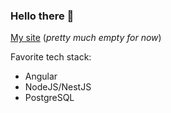 ### Hello there 👋

[My site](apacheco37.github.io) (_pretty much empty for now_)

Favorite tech stack: 
- Angular
- NodeJS/NestJS
- PostgreSQL

<!--
**APacheco37/apacheco37** is a ✨ _special_ ✨ repository because its `README.md` (this file) appears on your GitHub profile.

Here are some ideas to get you started:

- 🔭 I’m currently working on ...
- 🌱 I’m currently learning ...
- 👯 I’m looking to collaborate on ...
- 🤔 I’m looking for help with ...
- 💬 Ask me about ...
- 📫 How to reach me: ...
- 😄 Pronouns: ...
- ⚡ Fun fact: ...
-->
